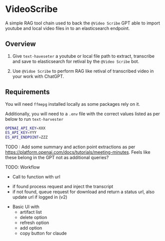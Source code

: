 # VideoScribe

A simple RAG tool chain used to back the `@Video Scribe` GPT able to import youtube and local video files in to an elasticsearch endpoint.

## Overview
1. Give `text-haveseter` a youtube or local file path to extract, transcribe and save to elasticsearch for retival by the `@Video Scribe` bot. 

2. Use `@Vidoe Scribe` to perform RAG like retival of transcribed video in your work with ChatGPT.

## Requirements
You will need `ffmepg` installed locally as some packages rely on it.

Additionally, you will need to a `.env` file with the correct values listed as per below to run `text-harvester`

```bash
OPENAI_API_KEY=XXX
ES_API_KEY=YYY
ES_API_ENDPOINT=ZZZ
```

TODO : Add some summary and action point extractions as per https://platform.openai.com/docs/tutorials/meeting-minutes. Feels like these belong in the GPT not as additional queries? 

TODO: 
Workflow
 + Call to function with url
  -  if found process request and inject the transcript
  -  if not found, queue request for download and return a status url, also update url if logged in (v2)
+ Basic UI with
  -  artifact list
  -  delete option
  -  refresh option
  -  add option
  -  copy button for claude 
